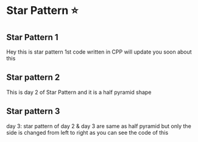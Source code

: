 # Star Pattern ⭐

## Star Pattern 1
Hey this is star pattern 1st code written in CPP will update you soon about this

## Star pattern 2
This is day 2 of Star Pattern and it is a half pyramid shape

## Star pattern 3
day 3: star pattern of day 2 & day 3 are same as half pyramid but only the side is changed from left to right as you can see the code of this 

